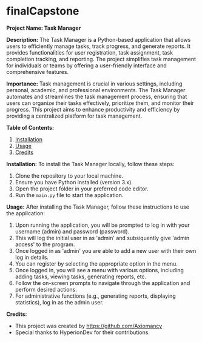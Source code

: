 # finalCapstone
**Project Name: Task Manager**

**Description:**
The Task Manager is a Python-based application that allows users to efficiently manage tasks,
track progress, and generate reports. It provides functionalities for user registration,
task assignment, task completion tracking, and reporting.
The project simplifies task management for individuals or teams by offering a user-friendly
interface and comprehensive features.

**Importance:**
Task management is crucial in various settings,
including personal, academic, and professional environments.
The Task Manager automates and streamlines the task management process,
ensuring that users can organize their tasks effectively, prioritize them, and monitor their progress. 
This project aims to enhance productivity and efficiency by providing a centralized platform for task management.

**Table of Contents:**
1. [Installation](#installation)
2. [Usage](#usage)
3. [Credits](#credits)

**Installation:**
To install the Task Manager locally, follow these steps:
1. Clone the repository to your local machine.
2. Ensure you have Python installed (version 3.x).
3. Open the project folder in your preferred code editor.
4. Run the `main.py` file to start the application.

**Usage:**
After installing the Task Manager, follow these instructions to use the application:
1. Upon running the application, you will be prompted to log in with your username (admin) and password (password).
2. This will log the initial user in as 'admin' and subsiquently give 'admin access' to the program.
3. Once logged in as 'admin' you are able to add a new user with their own log in details.
4. You can register by selecting the appropriate option in the menu.
5. Once logged in, you will see a menu with various options, including adding tasks, viewing tasks, generating reports, etc.
6. Follow the on-screen prompts to navigate through the application and perform desired actions.
7. For administrative functions (e.g., generating reports, displaying statistics), log in as the admin user.

**Credits:**
- This project was created by https://github.com/Axiomancy
- Special thanks to HyperionDev for their contributions.
